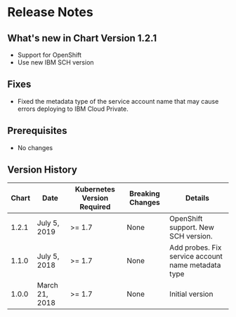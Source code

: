 # Release Notes

## What's new in Chart Version 1.2.1

- Support for OpenShift
- Use new IBM SCH version

## Fixes

- Fixed the metadata type of the service account name that may cause errors deploying to IBM Cloud Private.

## Prerequisites

- No changes

## Version History

| Chart | Date | Kubernetes Version Required | Breaking Changes | Details |
| ----- | ---- | --------------------------- | ---------------- | ------- |
| 1.2.1 | July 5, 2019 | >= 1.7 | None | OpenShift support. New SCH version. |
| 1.1.0 | July 5, 2018 | >= 1.7 | None | Add probes. Fix service account name metadata type |
| 1.0.0 | March 21, 2018 | >= 1.7 | None | Initial version |
